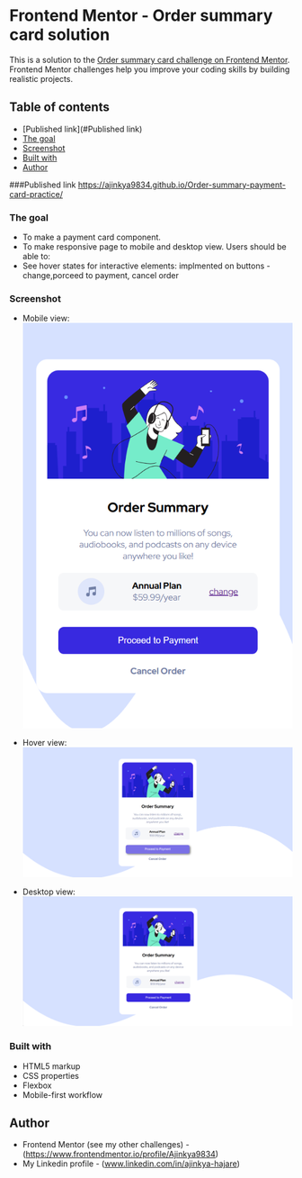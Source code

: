 # Frontend Mentor - Order summary card solution

This is a solution to the [Order summary card challenge on Frontend Mentor](https://www.frontendmentor.io/challenges/order-summary-component-QlPmajDUj). Frontend Mentor challenges help you improve your coding skills by building realistic projects. 

## Table of contents
  - [Published link](#Published link)
  - [The goal](#the-goal)
  - [Screenshot](#screenshot)
  - [Built with](#built-with)
  - [Author](#author)

###Published link
  https://ajinkya9834.github.io/Order-summary-payment-card-practice/
### The goal

- To make  a payment card component.
- To make responsive page to mobile and desktop view.
Users should be able to:
- See hover states for interactive elements: 
        implmented on buttons -change,porceed to payment, cancel order

### Screenshot

- Mobile view:
![](./design/mobile-view.png)

- Hover view:
![](./design/hover-effect.png)

- Desktop view:
![](./design/desktop-view.png)


### Built with

- HTML5 markup
- CSS properties
- Flexbox
- Mobile-first workflow



## Author

- Frontend Mentor (see my other challenges) - (https://www.frontendmentor.io/profile/Ajinkya9834)
- My Linkedin profile - (www.linkedin.com/in/ajinkya-hajare)

